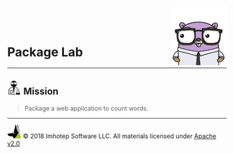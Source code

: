 <img src="../assets/gophernand.png" align="right" width="128" height="auto"/>

<br/>
<br/>
<br/>


# Package Lab

---
## <img src="assets/lab.png" width="auto" height="32"/> Mission

> Package a web application to count words.

---
<img src="../assets/imhotep_logo.png" width="32" height="auto"/> © 2018 Imhotep Software LLC.
All materials licensed under [Apache v2.0](http://www.apache.org/licenses/LICENSE-2.0)